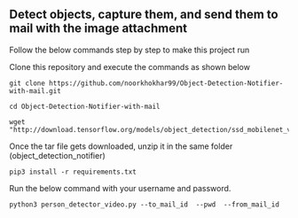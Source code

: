 
## **Detect objects, capture them, and send them to mail with the image attachment**

Follow the below commands step by step to make this project run

Clone this repository and execute the commands as shown below

```
git clone https://github.com/noorkhokhar99/Object-Detection-Notifier-with-mail.git

cd Object-Detection-Notifier-with-mail

wget "http://download.tensorflow.org/models/object_detection/ssd_mobilenet_v2_coco_2018_03_29.tar.gz"
```
Once the tar file gets downloaded, unzip it in the same folder (object_detection_notifier)

```
pip3 install -r requirements.txt
```


Run the below command with your username and password.

``` python3 person_detector_video.py --to_mail_id  --pwd  --from_mail_id ```



